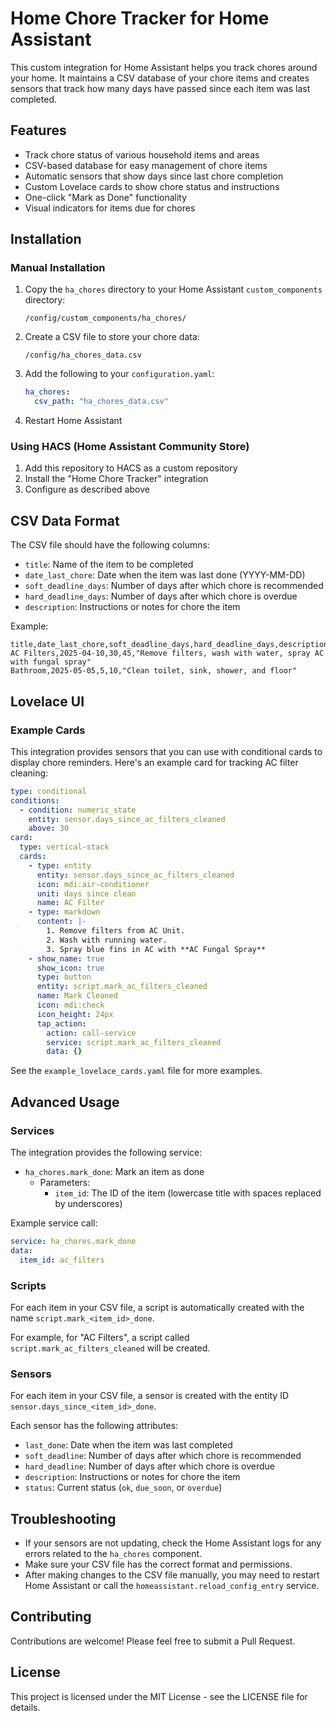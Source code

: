 # Home Chore Tracker for Home Assistant

This custom integration for Home Assistant helps you track chores around your home. It maintains a CSV database of your chore items and creates sensors that track how many days have passed since each item was last completed.

## Features

- Track chore status of various household items and areas
- CSV-based database for easy management of chore items
- Automatic sensors that show days since last chore completion
- Custom Lovelace cards to show chore status and instructions
- One-click "Mark as Done" functionality
- Visual indicators for items due for chores

## Installation

### Manual Installation

1. Copy the `ha_chores` directory to your Home Assistant `custom_components` directory:
   ```
   /config/custom_components/ha_chores/
   ```

2. Create a CSV file to store your chore data:
   ```
   /config/ha_chores_data.csv
   ```

3. Add the following to your `configuration.yaml`:
   ```yaml
   ha_chores:
     csv_path: "ha_chores_data.csv"
   ```

4. Restart Home Assistant

### Using HACS (Home Assistant Community Store)

1. Add this repository to HACS as a custom repository
2. Install the "Home Chore Tracker" integration
3. Configure as described above

## CSV Data Format

The CSV file should have the following columns:

- `title`: Name of the item to be completed
- `date_last_chore`: Date when the item was last done (YYYY-MM-DD)
- `soft_deadline_days`: Number of days after which chore is recommended
- `hard_deadline_days`: Number of days after which chore is overdue
- `description`: Instructions or notes for chore the item

Example:

```csv
title,date_last_chore,soft_deadline_days,hard_deadline_days,description
AC Filters,2025-04-10,30,45,"Remove filters, wash with water, spray AC with fungal spray"
Bathroom,2025-05-05,5,10,"Clean toilet, sink, shower, and floor"
```

## Lovelace UI

### Example Cards

This integration provides sensors that you can use with conditional cards to display chore reminders. Here's an example card for tracking AC filter cleaning:

```yaml
type: conditional
conditions:
  - condition: numeric_state
    entity: sensor.days_since_ac_filters_cleaned
    above: 30
card:
  type: vertical-stack
  cards:
    - type: entity
      entity: sensor.days_since_ac_filters_cleaned
      icon: mdi:air-conditioner
      unit: days since clean
      name: AC Filter
    - type: markdown
      content: |-
        1. Remove filters from AC Unit.
        2. Wash with running water.
        3. Spray blue fins in AC with **AC Fungal Spray**
    - show_name: true
      show_icon: true
      type: button
      entity: script.mark_ac_filters_cleaned
      name: Mark Cleaned
      icon: mdi:check
      icon_height: 24px
      tap_action:
        action: call-service
        service: script.mark_ac_filters_cleaned
        data: {}
```

See the `example_lovelace_cards.yaml` file for more examples.

## Advanced Usage

### Services

The integration provides the following service:

- `ha_chores.mark_done`: Mark an item as done
  - Parameters:
    - `item_id`: The ID of the item (lowercase title with spaces replaced by underscores)

Example service call:
```yaml
service: ha_chores.mark_done
data:
  item_id: ac_filters
```

### Scripts

For each item in your CSV file, a script is automatically created with the name `script.mark_<item_id>_done`.

For example, for "AC Filters", a script called `script.mark_ac_filters_cleaned` will be created.

### Sensors

For each item in your CSV file, a sensor is created with the entity ID `sensor.days_since_<item_id>_done`.

Each sensor has the following attributes:
- `last_done`: Date when the item was last completed
- `soft_deadline`: Number of days after which chore is recommended
- `hard_deadline`: Number of days after which chore is overdue
- `description`: Instructions or notes for chore the item
- `status`: Current status (`ok`, `due_soon`, or `overdue`)

## Troubleshooting

- If your sensors are not updating, check the Home Assistant logs for any errors related to the `ha_chores` component.
- Make sure your CSV file has the correct format and permissions.
- After making changes to the CSV file manually, you may need to restart Home Assistant or call the `homeassistant.reload_config_entry` service.

## Contributing

Contributions are welcome! Please feel free to submit a Pull Request.

## License

This project is licensed under the MIT License - see the LICENSE file for details.